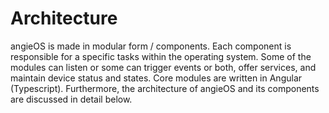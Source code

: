 # Architecture

angieOS is made in modular form / components. Each component is responsible for a specific tasks within the operating system. Some of the modules can listen or some can  trigger events or both, offer services, and maintain device status and states. Core modules are written in Angular \(Typescript\). Furthermore, the architecture of angieOS and  its components are discussed in detail below.

